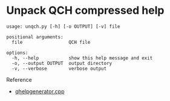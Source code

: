Unpack QCH compressed help
==

```
usage: unqch.py [-h] [-o OUTPUT] [-v] file

positional arguments:
  file                 QCH file

options:
  -h, --help           show this help message and exit
  -o, --output OUTPUT  output directory
  -v, --verbose        verbose output
```


Reference
- [qhelpgenerator.cpp](https://github.com/qt/qt/blob/4.8/tools/assistant/lib/qhelpgenerator.cpp)
